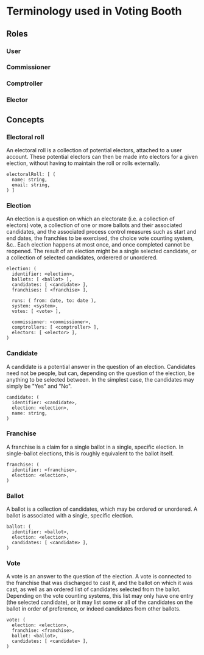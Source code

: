 # Terminology used in Voting Booth

## Roles

### User

### Commissioner

### Comptroller

### Elector

## Concepts

### Electoral roll

An electoral roll is a collection of potential electors, attached to a user account. These potential electors can then be made into electors for a given election, without having to maintain the roll or rolls externally.

```
electoralRoll: [ (
  name: string,
  email: string,
) ]
```

### Election

An election is a question on which an electorate (i.e. a collection of electors) vote, a collection of one or more ballots and their associated candidates, and the associated process control measures such as start and end dates, the franchies to be exercised, the choice vote counting system, &c.. Each election happens at most once, and once completed cannot be reopened. The result of an election might be a single selected candidate, or a collection of selected candidates, orderered or unordered.

```
election: (
  identifier: <election>,
  ballots: [ <ballot> ],
  candidates: [ <candidate> ],
  franchises: [ <franchise> ],

  runs: ( from: date, to: date ),
  system: <system>,
  votes: [ <vote> ],

  commissioner: <commissioner>,
  comptrollers: [ <comptroller> ],
  electors: [ <elector> ],
)
```

### Candidate

A candidate is a potential answer in the question of an election. Candidates need not be people, but can, depending on the question of the election, be anything to be selected between. In the simplest case, the candidates may simply be "Yes" and "No".

```
candidate: (
  identifier: <candidate>,
  election: <election>,
  name: string,
)
```

### Franchise

A franchise is a claim for a single ballot in a single, specific election. In single-ballot elections, this is roughly equivalent to the ballot itself.

```
franchise: (
  identifier: <franchise>,
  election: <election>,
)
```

### Ballot

A ballot is a collection of candidates, which may be ordered or unordered. A ballot is associated with a single, specific election.

```
ballot: (
  identifier: <ballot>,
  election: <election>,
  candidates: [ <candidate> ],
)
```

### Vote

A vote is an answer to the question of the election. A vote is connected to the franchise that was discharged to cast it, and the ballot on which it was cast, as well as an ordered list of candidates selected from the ballot. Depending on the vote counting systems, this list may only have one entry (the selected candidate), or it may list some or all of the candidates on the ballot in order of preference, or indeed candidates from other ballots.

```
vote: (
  election: <election>,
  franchise: <franchise>,
  ballot: <ballot>,
  candidates: [ <candidate> ],
)
```
